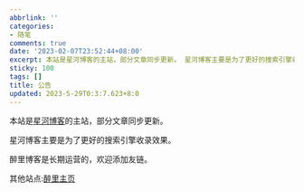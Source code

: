 ```yaml
---
abbrlink: ''
categories:
- 随笔
comments: true
date: '2023-02-07T23:52:44+08:00'
excerpt: 本站是星河博客的主站，部分文章同步更新。 星河博客主要是为了更好的搜索引擎收录效果。 醉里博客是长期运营的，欢迎添加友链。 其他站点:醉里主页 
sticky: 100
tags: []
title: 公告
updated: 2023-5-29T0:3:7.623+8:0
---
```

本站是[星河博客](https://www.fuzhihao.cn)的主站，部分文章同步更新。

星河博客主要是为了更好的搜索引擎收录效果。

醉里博客是长期运营的，欢迎添加友链。

其他站点:[醉里主页](https://home.202271.xyz)
